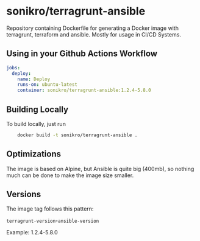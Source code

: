 
# sonikro/terragrunt-ansible

Repository containing Dockerfile for generating a Docker image with terragrunt, terraform and ansible.
Mostly for usage in CI/CD Systems.

## Using in your Github Actions Workflow

```yaml
jobs:
  deploy:
    name: Deploy
    runs-on: ubuntu-latest
    container: sonikro/terragrunt-ansible:1.2.4-5.8.0
```
## Building Locally

To build locally, just run

```bash
    docker build -t sonikro/terragrunt-ansible .
```

## Optimizations

The image is based on Alpine, but Ansible is quite big (400mb), so nothing much can be done to make the image size smaller.


## Versions

The image tag follows this pattern:

`terragrunt-version`-`ansible-version`

Example: 1.2.4-5.8.0

